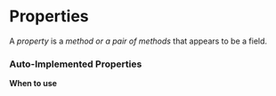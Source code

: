 # Properties

A *property* is a *method or a pair of methods* that appears to be a field.

### Auto-Implemented Properties

**When to use**
